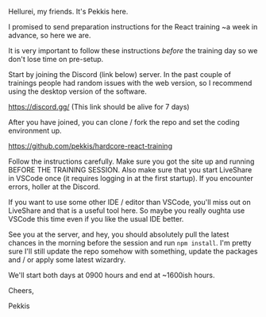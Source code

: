 Hellurei, my friends. It's Pekkis here.

I promised to send preparation instructions for the React training ~a week in advance, so here we are.

It is very important to follow these instructions _before_ the training day so we don't lose time on pre-setup.

Start by joining the Discord (link below) server. In the past couple of trainings people had random issues with the web version, so I recommend using the desktop version of the software.

https://discord.gg/<xxxxxx> (This link should be alive for 7 days)

After you have joined, you can clone / fork the repo and set the coding environment up.

https://github.com/pekkis/hardcore-react-training

Follow the instructions carefully. Make sure you got the site up and running BEFORE THE TRAINING SESSION. Also make sure that you start LiveShare in VSCode once (it requires logging in at the first startup). If you encounter errors, holler at the Discord.

If you want to use some other IDE / editor than VSCode, you'll miss out on LiveShare and that is a useful tool here. So maybe you really oughta use VSCode this time even if you like the usual IDE better.

See you at the server, and hey, you should absolutely pull the latest chances in the morning before the session and run `npm install`. I'm pretty sure I'll still update the repo somehow with something, update the packages and / or apply some latest wizardry.

We'll start both days at 0900 hours and end at ~1600ish hours.

Cheers,

Pekkis
